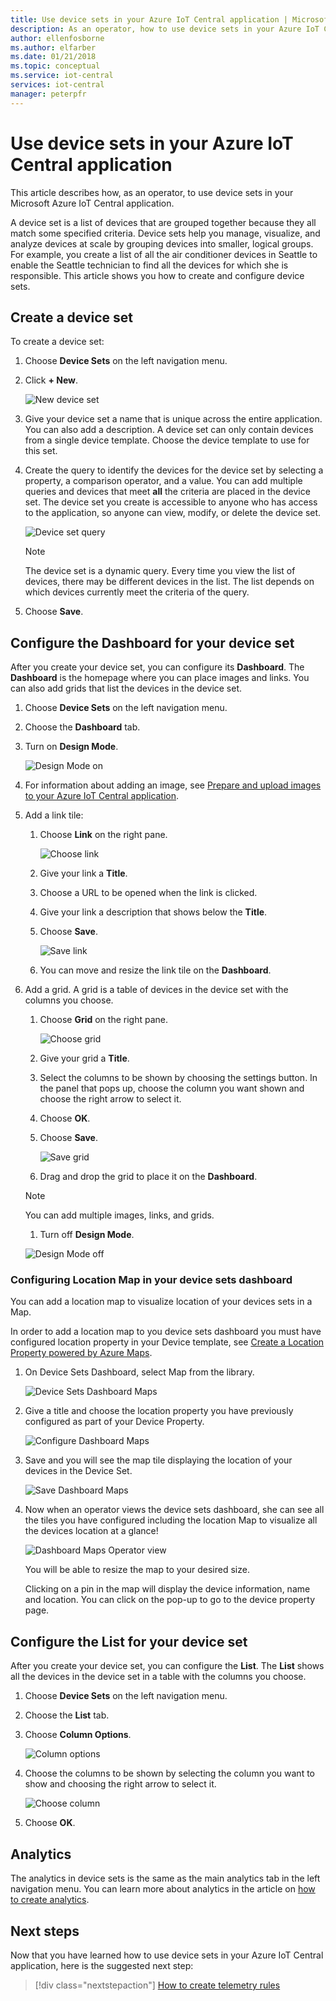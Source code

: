 ```yaml
---
title: Use device sets in your Azure IoT Central application | Microsoft Docs
description: As an operator, how to use device sets in your Azure IoT Central application.
author: ellenfosborne
ms.author: elfarber
ms.date: 01/21/2018
ms.topic: conceptual
ms.service: iot-central
services: iot-central
manager: peterpfr
---
```


# Use device sets in your Azure IoT Central application

This article describes how, as an operator, to use device sets in your Microsoft Azure IoT Central application.

A device set is a list of devices that are grouped together because they all match some specified criteria. Device sets help you manage, visualize, and analyze devices at scale by grouping devices into smaller, logical groups. For example, you create a list of all the air conditioner devices in Seattle to enable the Seattle technician to find all the devices for which she is responsible. This article shows you how to create and configure device sets.

## Create a device set

To create a device set:

1. Choose **Device Sets** on the left navigation menu.

1. Click **+ New**.

    ![New device set](media/howto-use-device-sets/image1.png)

1. Give your device set a name that is unique across the entire application. You can also add a description. A device set can only contain devices from a single device template. Choose the device template to use for this set.

1. Create the query to identify the devices for the device set by selecting a property, a comparison operator, and a value. You can add multiple queries and devices that meet **all** the criteria are placed in the device set. The device set you create is accessible to anyone who has access to the application, so anyone can view, modify, or delete the device set.

    ![Device set query](media/howto-use-device-sets/image2.png)

    > [!NOTE]
    > The device set is a dynamic query. Every time you view the list of devices, there may be different devices in the list. The list depends on which devices currently meet the criteria of the query.

1. Choose **Save**.

## Configure the Dashboard for your device set

After you create your device set, you can configure its **Dashboard**. The **Dashboard** is the homepage where you can place images and links. You can also add grids that list the devices in the device set.

1. Choose **Device Sets** on the left navigation menu.

1. Choose the **Dashboard** tab.

1. Turn on **Design Mode**.

    ![Design Mode on](media/howto-use-device-sets/image3.png)

1. For information about adding an image, see [Prepare and upload images to your Azure IoT Central application](howto-prepare-images.md).

1. Add a link tile:
    1. Choose **Link** on the right pane.

        ![Choose link](media/howto-use-device-sets/image6.png)

    1. Give your link a **Title**.
    1. Choose a URL to be opened when the link is clicked.
    1. Give your link a description that shows below the **Title**.
    1. Choose **Save**.

        ![Save link](media/howto-use-device-sets/image7.png)

    1. You can move and resize the link tile on the **Dashboard**.

1. Add a grid. A grid is a table of devices in the device set with the columns you choose.
    1. Choose **Grid** on the right pane.

        ![Choose grid](media/howto-use-device-sets/image8.png)

    1. Give your grid a **Title**.
    1. Select the columns to be shown by choosing the settings button. In the panel that pops up, choose the column you want shown and choose the right arrow to select it.
    1. Choose **OK**.
    1. Choose **Save**.

        ![Save grid](media/howto-use-device-sets/image9.png)

    1. Drag and drop the grid to place it on the **Dashboard**.

    > [!NOTE]
    > You can add multiple images, links, and grids.
  
    1. Turn off **Design Mode**.

    ![Design Mode off](media/howto-use-device-sets/image10.png)


### Configuring Location Map in your device sets dashboard 
You can add a location map to visualize location of your devices sets in a Map. 

In order to add a location map to you device sets dashboard you must have configured location property in your Device template, see [Create a Location Property powered by Azure Maps](howto-set-up-template.md).


1. On Device Sets Dashboard, select Map from the library. 

    ![Device Sets Dashboard Maps](media/howto-use-device-sets/LocationMaps1.png)


2. Give a title and choose the location property you have previously configured as part of your Device Property.

    ![Configure Dashboard Maps](media/howto-use-device-sets/LocationMaps2.png)

3. Save and you will see the map tile displaying the location of your devices in the Device Set.

    ![Save Dashboard Maps](media/howto-use-device-sets/LocationMaps3.png)


5. Now when an operator views the device sets dashboard, she can see all the tiles you have configured including the location Map to visualize all the devices location at a glance! 

    ![Dashboard Maps Operator view](media/howto-use-device-sets/LocationMaps4.png)

    You will be able to resize the map to your desired size.

    Clicking on a pin in the map will display the device information, name and location. You can click on the pop-up to go to the device property page.  


## Configure the List for your device set

After you create your device set, you can configure the **List**. The **List** shows all the devices in the device set in a table with the columns you choose.

1. Choose **Device Sets** on the left navigation menu.

1. Choose the **List** tab.

1. Choose **Column Options**.

    ![Column options](media/howto-use-device-sets/image11.png)

1. Choose the columns to be shown by selecting the column you want to show and choosing the right arrow to select it.

    ![Choose column](media/howto-use-device-sets/image12.png)

1. Choose **OK**.

## Analytics

The analytics in device sets is the same as the main analytics tab in the left navigation menu. You can learn more about analytics in the article on [how to create analytics](howto-create-analytics.md).

## Next steps

Now that you have learned how to use device sets in your Azure IoT Central application, here is the suggested next step:

> [!div class="nextstepaction"]
> [How to create telemetry rules](howto-create-telemetry-rules.md)
